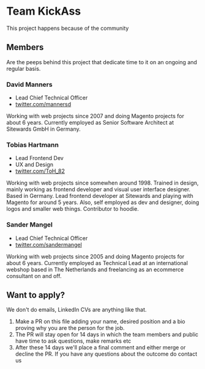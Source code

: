# Team KickAss

This project happens because of the community

## Members

Are the peeps behind this project that dedicate time to it on an ongoing and regular basis.

### David Manners
- Lead Chief Technical Officer
- [twitter.com/mannersd](https://twitter.com/mannersd)

Working with web projects since 2007 and doing Magento projects for about 6 years. Currently employed as Senior Software Architect at Sitewards GmbH in Germany.

### Tobias Hartmann
- Lead Frontend Dev
- UX and Design
- [twitter.com/ToH_82](https://twitter.com/toh_82)

Working with web projects since somewhen around 1998. Trained in design, mainly working as frontend developer and visual user interface designer. Based in Germany. Lead frontend developer at Sitewards and playing with Magento for around 5 years. Also, self employed as dev and designer, doing logos and smaller web things. Contributor to hoodie.

### Sander Mangel
- Lead Chief Technical Officer
- [twitter.com/sandermangel](https://twitter.com/sandermangel)

Working with web projects since 2005 and doing Magento projects for about 6 years. Currently employed as Technical Lead at an international webshop based in The Netherlands and freelancing as an ecommerce consultant on and off.


## Want to apply?
We don't do emails, LinkedIn CVs are anything like that. 

1. Make a PR on this file adding your name, desired position and a bio proving why you are the person for the job.
2. The PR will stay open for 14 days in which the team members and public have time to ask questions, make remarks etc
3. After these 14 days we'll place a final comment and either merge or decline the PR. If you have any questions about the outcome do contact us
